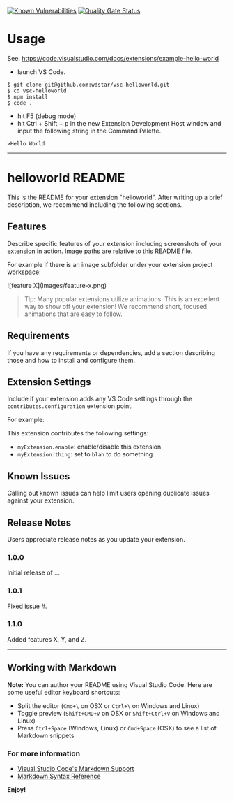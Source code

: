[![Known Vulnerabilities](https://snyk.io//test/github/wdstar/vsc-helloworld/badge.svg?targetFile=package.json)](https://snyk.io//test/github/wdstar/vsc-helloworld?targetFile=package.json)
[![Quality Gate Status](https://sonarcloud.io/api/project_badges/measure?project=wdstar_vsc-helloworld&metric=alert_status)](https://sonarcloud.io/dashboard?id=wdstar_vsc-helloworld)

# Usage

See: https://code.visualstudio.com/docs/extensions/example-hello-world

- launch VS Code.
```
$ git clone git@github.com:wdstar/vsc-helloworld.git
$ cd vsc-helloworld
$ npm install
$ code .
```
- hit F5 (debug mode)
- hit Ctrl + Shift + p in the new Extension Development Host window and input the following string in the Command Palette. 
```
>Hello World
```

---
# helloworld README

This is the README for your extension "helloworld". After writing up a brief description, we recommend including the following sections.

## Features

Describe specific features of your extension including screenshots of your extension in action. Image paths are relative to this README file.

For example if there is an image subfolder under your extension project workspace:

\!\[feature X\]\(images/feature-x.png\)

> Tip: Many popular extensions utilize animations. This is an excellent way to show off your extension! We recommend short, focused animations that are easy to follow.

## Requirements

If you have any requirements or dependencies, add a section describing those and how to install and configure them.

## Extension Settings

Include if your extension adds any VS Code settings through the `contributes.configuration` extension point.

For example:

This extension contributes the following settings:

* `myExtension.enable`: enable/disable this extension
* `myExtension.thing`: set to `blah` to do something

## Known Issues

Calling out known issues can help limit users opening duplicate issues against your extension.

## Release Notes

Users appreciate release notes as you update your extension.

### 1.0.0

Initial release of ...

### 1.0.1

Fixed issue #.

### 1.1.0

Added features X, Y, and Z.

-----------------------------------------------------------------------------------------------------------

## Working with Markdown

**Note:** You can author your README using Visual Studio Code.  Here are some useful editor keyboard shortcuts:

* Split the editor (`Cmd+\` on OSX or `Ctrl+\` on Windows and Linux)
* Toggle preview (`Shift+CMD+V` on OSX or `Shift+Ctrl+V` on Windows and Linux)
* Press `Ctrl+Space` (Windows, Linux) or `Cmd+Space` (OSX) to see a list of Markdown snippets

### For more information

* [Visual Studio Code's Markdown Support](http://code.visualstudio.com/docs/languages/markdown)
* [Markdown Syntax Reference](https://help.github.com/articles/markdown-basics/)

**Enjoy!**
